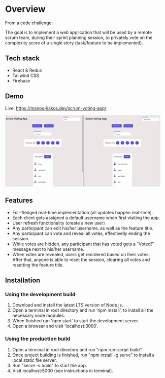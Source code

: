 # Overview

From a code challenge:

The goal is to implement a web application that will be used by a remote scrum team, during
their sprint planning session, to privately vote on the complexity score of a single story
(task/feature to be implemented).

## Tech stack

- React & Redux
- Tailwind CSS
- Firebase

## Demo

Live: https://manos-liakos.dev/scrum-voting-app/

![Scrum Voting App Demo](./demo/scrum-voting-app.gif)

## Features

- Full-fledged real-time implementation (all updates happen real-time).
- Each client gets assigned a default username when first visiting the app.
- User refresh functionality (create a new user)
- Any participant can edit his/her username, as well as the feature title.
- Any participant can vote and reveal all votes, effectivelly ending the session.
- While votes are hidden, any participant that has voted gets a "Voted!" message next to his/her username.
- When votes are revealed, users get reordered based on their votes. After that, anyone is able to reset the session, clearing all votes and resetting the feature title.

## Installation

### Using the development build

1. Download and install the latest LTS version of Node.js.
2. Open a terminal in root directory and run 'npm install', to install all the necessary node modules.
3. When finished run 'npm start' to start the development server.
4. Open a browser and visit 'localhost:3000'.

### Using the production build

1. Open a terminal in root directory and run "npm run-script build".
2. Once project building is finished, run "npm install -g serve" to install a local static file server.
3. Run "serve -s build" to start the app.
4. Visit localhost:5000 (see instructions in terminal).
